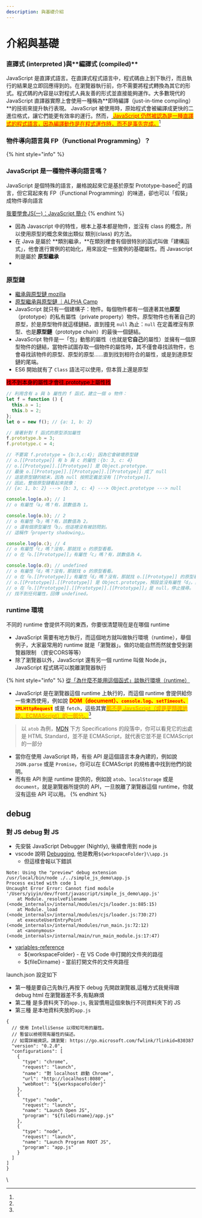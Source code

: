 ```yaml
---
description: 與基礎介紹
---
```


# 介紹與基礎

### **直譯式** (**interpreted** )與\*\*編譯式 (compiled)\*\*

JavaScript 是直譯式語言。在直譯式程式語言中，程式碼由上到下執行，而且執行的結果是立即回應得到的。在瀏覽器執行前，你不需要將程式轉換為其它的形式。程式碼的內容是以對程式人員友善的形式並直接能夠運作。大多數現代的 JavaScript 直譯器實際上會使用一種稱為\*\*即時編譯（just-in-time compiling）\*\*的技術來提升執行表現。 JavaScript 被使用時，原始程式會被編譯成更快的二進位格式，讓它們能更有效率的運行。然而，[ <mark style="color:red;">JavaScript 仍然被認為是一種直譯式的程式語言，因為編譯動作是在程式運作時，而不是事先完成。</mark>](#user-content-fn-1)[^1]



### 物件導向語言與 FP（Functional Programming）？ <a href="#javascript" id="javascript"></a>

{% hint style="info" %}
### JavaScript 是一種物件導向語言嗎？ <a href="#javascript" id="javascript"></a>

JavaScript 是個特殊的語言，嚴格說起來它是基於原型 Prototype-based[^2] 的語言，但它寫起來有 FP（Functional Programming）的味道，卻也可以「假裝」成物件導向語言

[我要學會JS(一)：JavaScript 簡介](https://noob.tw/javascript-introduction/)
{% endhint %}

* 因為 Javascript 中的特性，根本上基本都是物件，並沒有 class 的概念，所以使用原型的概念來做出類似 類別(class) 的方法。
* 在 Java 是屬於 **類別繼承，**在類別裡會有個很特別的函式叫做「建構函式」，他會進行實例的初始化，用來設定一些實例的基礎屬性。而 Javascript 則是屬於 **原型繼承**
*

### **原型鏈**

* &#x20;[繼承與原型鏈 mozilla](https://developer.mozilla.org/zh-TW/docs/Web/JavaScript/Inheritance\_and\_the\_prototype\_chain)
* [原型繼承與原型鏈 ｜ALPHA Camp](https://javascript.alphacamp.co/prototype-prototype-chain.html)
* JavaScript 就只有一個建構子：物件。每個物件都有一個連著其他**原型**（prototype）的私有屬性（private property）物件。原型物件也有著自己的原型，於是原型物件就這樣鏈結，直到撞見 `null` 為止：`null` 在定義裡沒有原型、也是**原型鏈**（prototype chain）的最後一個鏈結。
* JavaScript 物件是一「包」動態的屬性（也就是**它自己**的屬性）並擁有一個原型物件的鏈結，當物件試圖存取一個物件的屬性時，其不僅會尋找該物件，也會尋找該物件的原型、原型的原型……直到找到相符合的屬性，或是到達原型鏈的尾端。
* ES6 開始就有了 `Class` 語法可以使用，但本質上還是原型

<mark style="background-color:red;">找不到本身的屬性才會往.prototype上屬性找</mark>

```javascript
// 利用含有 a 與 b 屬性的 f 函式，建立一個 o 物件：
let f = function () {
  this.a = 1;
  this.b = 2;
};
let o = new f(); // {a: 1, b: 2}

// 接著針對 f 函式的原型添加屬性
f.prototype.b = 3;
f.prototype.c = 4;

// 不要寫 f.prototype = {b:3,c:4}; 因為它會破壞原型鏈
// o.[[Prototype]] 有 b 與 c 的屬性：{b: 3, c: 4}
// o.[[Prototype]].[[Prototype]] 是 Object.prototype.
// 最後 o.[[Prototype]].[[Prototype]].[[Prototype]] 成了 null
// 這是原型鏈的結末，因為 null 按照定義並沒有 [[Prototype]]。
// 因此，整個原型鏈看起來就像：
// {a: 1, b: 2} ---> {b: 3, c: 4} ---> Object.prototype ---> null

console.log(o.a); // 1
// o 有屬性「a」嗎？有，該數值為 1。

console.log(o.b); // 2
// o 有屬性「b」嗎？有，該數值為 2。
// o 還有個原型屬性「b」，但這裡沒有被訪問到。
// 這稱作「property shadowing」。

console.log(o.c); // 4
// o 有屬性「c」嗎？沒有，那就找 o 的原型看看。
// o 在「o.[[Prototype]]」有屬性「c」嗎？有，該數值為 4。

console.log(o.d); // undefined
// o 有屬性「d」嗎？沒有，那就找 o 的原型看看。
// o 在「o.[[Prototype]]」有屬性「d」嗎？沒有，那就找 o.[[Prototype]] 的原型看看。
// o.[[Prototype]].[[Prototype]] 是 Object.prototype，預設並沒有屬性「d」，那再找他的原型看看。
// o 在「o.[[Prototype]].[[Prototype]].[[Prototype]]」是 null，停止搜尋。
// 找不到任何屬性，回傳 undefined。
```



###

### runtime 環境

不同的 runtime 會提供不同的東西，你要很清楚現在是在哪個 runtime

* JavaScript 需要有地方執行，而這個地方就叫做執行環境（runtime），舉個例子，大家最常用的 runtime 就是「瀏覽器」。做的功能自然而然就會受到瀏覽器限制 （資安CORS等等）
* 除了瀏覽器以外，JavaScript 還有另一個 runtime 叫做 Node.js，JavaScript 程式碼可以脫離瀏覽器執行

{% hint style="info" %}
[從「為什麼不能用這個函式」談執行環境（runtime）](https://blog.huli.tw/2022/02/09/javascript-runtime/)

* JavaScript 是在瀏覽器這個 runtime 上執行的，而這個 runtime 會提供給你一些東西使用，例如說 <mark style="color:red;">**DOM（document）、**</mark><mark style="color:red;">**`console.log`**</mark><mark style="color:red;">**、**</mark><mark style="color:red;">**`setTimeout`**</mark><mark style="color:red;">**、**</mark><mark style="color:red;">**`XMLHttpRequest`**</mark> 或是 `fetch`，這些其實[<mark style="color:orange;">**都不是 JavsScript（或是更精確地說，ECMAScript）的一部分。**</mark>](#user-content-fn-3)[^3]

> 以 `atob` 為例，[MDN](https://developer.mozilla.org/en-US/docs/Web/API/atob#specifications) 下方 Specifications 的段落中，你可以看見它的出處是 HTML Standard，並不是 ECMAScript，就代表它並不是 ECMAScript 的一部分

* 當你在使用 JavaScript 時，有些 API 是這個語言本身內建的，例如說 `JSON.parse` 或是 `Promise`，你可以在 ECMAScript 的規格書中找到他們的說明。
* 而有些 API 則是 runtime 提供的，例如說 `atob`、`localStorage` 或是 `document`，就是瀏覽器所提供的 API，一旦脫離了瀏覽器這個 runtime，你就沒有這些 API 可以用。
{% endhint %}

&#x20;

## debug

### 對 JS debug 對 JS <a href="#e5-b0-8d-js-debug-e5-b0-8d-js" id="e5-b0-8d-js-debug-e5-b0-8d-js"></a>

* 先安裝 JavaScript Debugger (Nightly), 後續會用到 node js
* vscode 說明 [Debugging](https://code.visualstudio.com/docs/editor/debugging), 他是教用`${workspaceFolder}\\app.js`
  * 但這樣會報以下錯誤

```
Note: Using the "preview" debug extension
/usr/local/bin/node ./../simple_js_demo\app.js
Process exited with code 1
Uncaught Error Error: Cannot find module '/Users/yiyin/dev/front/javascript/simple_js_demo\app.js'
    at Module._resolveFilename (<node_internals>/internal/modules/cjs/loader.js:885:15)
    at Module._load (<node_internals>/internal/modules/cjs/loader.js:730:27)
    at executeUserEntryPoint (<node_internals>/internal/modules/run_main.js:72:12)
    at <anonymous> (<node_internals>/internal/main/run_main_module.js:17:47)
```

* [variables-reference](https://code.visualstudio.com/docs/editor/variables-reference)
  * ${workspaceFolder} - 在 VS Code 中打開的文件夾的路徑
  * ${fileDirname} - 當前打開文件的文件夾路徑

launch.json 設定如下

* 第一種是要自己先執行,再按下 debug 先開啟瀏覽器,這種方式我覺得跟 debug html 在瀏覽器差不多,有點麻煩
* 第二種 是多資料夾下的`app.js`, 我習慣用這個來執行不同資料夾下的 JS
* 第三種 是本地資料夾放的`app.js`

```
{
  // 使用 IntelliSense 以得知可用的屬性。
  // 暫留以檢視現有屬性的描述。
  // 如需詳細資訊，請瀏覽: https://go.microsoft.com/fwlink/?linkid=830387
  "version": "0.2.0",
  "configurations": [
    {
      "type": "chrome",
      "request": "launch",
      "name": "對 localhost 啟動 Chrome",
      "url": "http://localhost:8080",
      "webRoot": "${workspaceFolder}"
    },
    {
      "type": "node",
      "request": "launch",
      "name": "Launch Open JS",
      "program": "${fileDirname}/app.js"
    },
    {
      "type": "node",
      "request": "launch",
      "name": "Launch Program ROOT JS",
      "program": "app.js"
    }
  ]
]
}
```

\




[^1]: 

[^2]: 

[^3]: 
